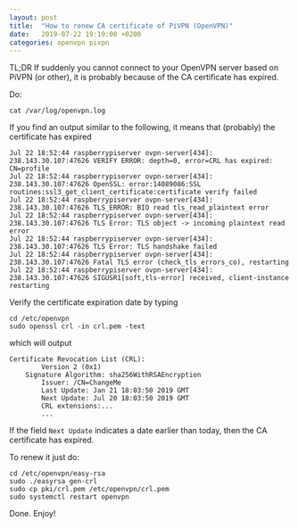 ```yaml
---
layout: post
title:  "How to renew CA certificate of PiVPN (OpenVPN)"
date:   2019-07-22 19:19:00 +0200
categories: openvpn pivpn
---
```



TL;DR If suddenly you cannot connect to your OpenVPN server based on PiVPN (or other), it is probably because of the CA certificate has expired.

Do:
```
cat /var/log/openvpn.log
```


If you find an output similar to the following, it means that (probably) the certificate has expired
```
Jul 22 18:52:44 raspberrypiserver ovpn-server[434]: 238.143.30.107:47626 VERIFY ERROR: depth=0, error=CRL has expired: CN=profile
Jul 22 18:52:44 raspberrypiserver ovpn-server[434]: 238.143.30.107:47626 OpenSSL: error:14089086:SSL routines:ssl3_get_client_certificate:certificate verify failed
Jul 22 18:52:44 raspberrypiserver ovpn-server[434]: 238.143.30.107:47626 TLS_ERROR: BIO read tls_read_plaintext error
Jul 22 18:52:44 raspberrypiserver ovpn-server[434]: 238.143.30.107:47626 TLS Error: TLS object -> incoming plaintext read error
Jul 22 18:52:44 raspberrypiserver ovpn-server[434]: 238.143.30.107:47626 TLS Error: TLS handshake failed
Jul 22 18:52:44 raspberrypiserver ovpn-server[434]: 238.143.30.107:47626 Fatal TLS error (check_tls_errors_co), restarting
Jul 22 18:52:44 raspberrypiserver ovpn-server[434]: 238.143.30.107:47626 SIGUSR1[soft,tls-error] received, client-instance restarting

```

Verify the certificate expiration date by typing
```
cd /etc/openvpn
sudo openssl crl -in crl.pem -text
```

which will output
```
Certificate Revocation List (CRL):
        Version 2 (0x1)
    Signature Algorithm: sha256WithRSAEncryption
        Issuer: /CN=ChangeMe
        Last Update: Jan 21 18:03:50 2019 GMT
        Next Update: Jul 20 18:03:50 2019 GMT
        CRL extensions:...
        ...
```

If the field `Next Update` indicates a date earlier than today, then the CA certificate has expired.

To renew it just do:

```
cd /etc/openvpn/easy-rsa
sudo ./easyrsa gen-crl
sudo cp pki/crl.pem /etc/openvpn/crl.pem
sudo systemctl restart openvpn
```

Done.
Enjoy!